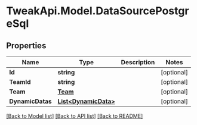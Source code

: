 # TweakApi.Model.DataSourcePostgreSql
## Properties

Name | Type | Description | Notes
------------ | ------------- | ------------- | -------------
**Id** | **string** |  | [optional] 
**TeamId** | **string** |  | [optional] 
**Team** | [**Team**](Team.md) |  | [optional] 
**DynamicDatas** | [**List&lt;DynamicData&gt;**](DynamicData.md) |  | [optional] 

[[Back to Model list]](../README.md#documentation-for-models) [[Back to API list]](../README.md#documentation-for-api-endpoints) [[Back to README]](../README.md)

